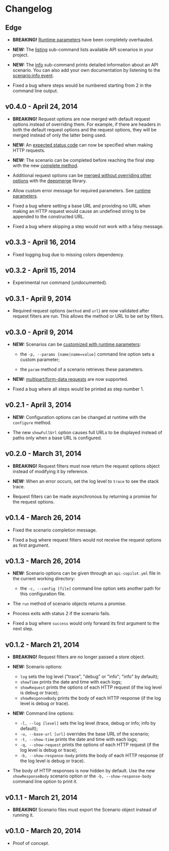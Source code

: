 # Changelog

## Edge

* **BREAKING!** [Runtime parameters](README.md#runtime-parameters) have been completely overhauled.

* **NEW:** The [listing](README.md#listing) sub-command lists available API scenarios in your project.

* **NEW:** The [info](README.md#info) sub-command prints detailed information about an API scenario.
  You can also add your own documentation by listening to the [scenario:info event](README.md#documenting).

* Fixed a bug where steps would be numbered starting from 2 in the command line output.

## v0.4.0 - April 24, 2014

* **BREAKING!** Request options are now merged with default request options instead of overriding them.
  For example, if there are headers in both the default request options and the request options, they will be
  merged instead of only the latter being used.

* **NEW:** An [expected status code](README.md#request-expect) can now be specified when making HTTP requests.

* **NEW:** The scenario can be completed before reaching the final step with the new [complete method](README.md#scenario-complete).

* Additional request options can be [merged without overriding other options](README.md#defaultRequestOptions-merge) with the [deepmerge](https://github.com/nrf110/deepmerge) library.

* Allow custom error message for required parameters. See [runtime parameters](README.md#runtime-parameters).

* Fixed a bug where setting a base URL and providing no URL when making an HTTP request would cause an undefined string to be appended to the constructed URL.

* Fixed a bug where skipping a step would not work with a falsy message.

## v0.3.3 - April 16, 2014

* Fixed logging bug due to missing colors dependency.

## v0.3.2 - April 15, 2014

* Experimental run command (undocumented).

## v0.3.1 - April 9, 2014

* Required request options (`method` and `url`) are now validated after request filters are run.
  This allows the method or URL to be set by filters.

## v0.3.0 - April 9, 2014

* **NEW:** Scenarios can be [customized with runtime parameters](README.md#runtime-parameters):

  * the `-p, --params [name|name=value]` command line option sets a custom parameter;

  * the `param` method of a scenario retrieves these parameters.

* **NEW:** [multipart/form-data requests](README.md#multipart-form-data) are now supported.

* Fixed a bug where all steps would be printed as step number 1.

## v0.2.1 - April 3, 2014

* **NEW:** Configuration options can be changed at runtime with the `configure` method.

* The new `showFullUrl` option causes full URLs to be displayed instead of paths only when a base URL is configured.

## v0.2.0 - March 31, 2014

* **BREAKING!** Request filters must now return the request options object instead of modifying it by reference.

* **NEW:** When an error occurs, set the log level to `trace` to see the stack trace.

* Request filters can be made asynchronous by returning a promise for the request options.

## v0.1.4 - March 26, 2014

* Fixed the scenario completion message.

* Fixed a bug where request filters would not receive the request options as first argument.

## v0.1.3 - March 26, 2014

* **NEW:** Scenario options can be given through an `api-copilot.yml` file in the current working directory:

  * the `-c, --config [file]` command line option sets another path for this configuration file.

* The `run` method of scenario objects returns a promise.

* Process exits with status 2 if the scenario fails.

* Fixed a bug where `success` would only forward its first argument to the next step.

## v0.1.2 - March 21, 2014

* **BREAKING!** Request filters are no longer passed a store object.

* **NEW:** Scenario options:

  * `log` sets the log level ("trace", "debug" or "info"; "info" by default);
  * `showTime` prints the date and time with each logs;
  * `showRequest` prints the options of each HTTP request (if the log level is debug or trace);
  * `showResponseBody` prints the body of each HTTP response (if the log level is debug or trace).

* **NEW:** Command line options:

  * `-l, --log [level]` sets the log level (trace, debug or info; info by default);
  * `-u, --base-url [url]` overrides the base URL of the scenario;
  * `-t, --show-time` prints the date and time with each logs;
  * `-q, --show-request` prints the options of each HTTP request (if the log level is debug or trace);
  * `-b, --show-response-body` prints the body of each HTTP response (if the log level is debug or trace).

* The body of HTTP responses is now hidden by default. Use the new `showResponseBody` scenario option or the `-b, --show-response-body` command line option to print it.

## v0.1.1 - March 21, 2014

* **BREAKING!** Scenario files must export the Scenario object instead of running it.

## v0.1.0 - March 20, 2014

* Proof of concept.
